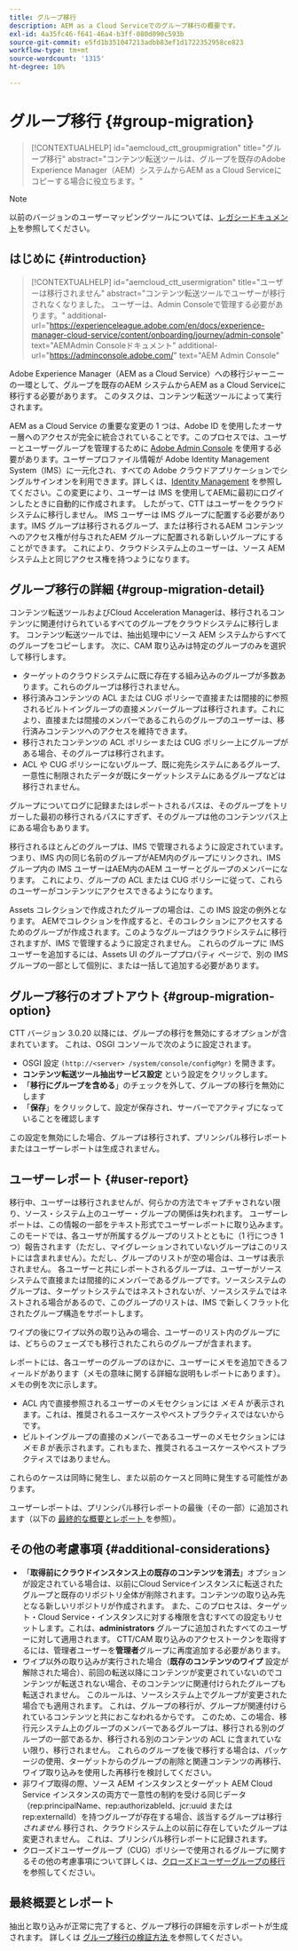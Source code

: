 ```yaml
---
title: グループ移行
description: AEM as a Cloud Serviceでのグループ移行の概要です。
exl-id: 4a35fc46-f641-46a4-b3ff-080d090c593b
source-git-commit: e5fd1b351047213adbb83ef1d1722352958ce823
workflow-type: tm+mt
source-wordcount: '1315'
ht-degree: 10%

---
```



# グループ移行 {#group-migration}

>[!CONTEXTUALHELP]
>id="aemcloud_ctt_groupmigration"
>title="グループ移行"
>abstract="コンテンツ転送ツールは、グループを既存のAdobe Experience Manager（AEM）システムからAEM as a Cloud Serviceにコピーする場合に役立ちます。"

>[!NOTE]
>以前のバージョンのユーザーマッピングツールについては、[レガシードキュメント](/help/journey-migration/content-transfer-tool/user-mapping-tool-legacy/considerations-user-mapping-tool-legacy.md)を参照してください。

## はじめに {#introduction}

>[!CONTEXTUALHELP]
>id="aemcloud_ctt_usermigration"
>title="ユーザーは移行されません"
>abstract="コンテンツ転送ツールでユーザーが移行されなくなりました。 ユーザーは、Admin Consoleで管理する必要があります。"
>additional-url="https://experienceleague.adobe.com/en/docs/experience-manager-cloud-service/content/onboarding/journey/admin-console" text="AEMAdmin Consoleドキュメント"
>additional-url="https://adminconsole.adobe.com/" text="AEM Admin Console"

Adobe Experience Manager（AEM as a Cloud Service）への移行ジャーニーの一環として、グループを既存のAEM システムからAEM as a Cloud Serviceに移行する必要があります。 このタスクは、コンテンツ転送ツールによって実行されます。

AEM as a Cloud Service の重要な変更の 1 つは、Adobe ID を使用したオーサー層へのアクセスが完全に統合されていることです。このプロセスでは、ユーザーとユーザーグループを管理するために [Adobe Admin Console](https://helpx.adobe.com/jp/enterprise/using/admin-console.html) を使用する必要があります。ユーザープロファイル情報が Adobe Identity Management System（IMS）に一元化され、すべての Adobe クラウドアプリケーションでシングルサインオンを利用できます。詳しくは、[Identity Management](https://experienceleague.adobe.com/docs/experience-manager-cloud-service/content/overview/what-is-new-and-different.html?lang=ja#identity-management) を参照してください。この変更により、ユーザーは IMS を使用してAEMに最初にログインしたときに自動的に作成されます。  したがって、CTT はユーザーをクラウドシステムに移行しません。  IMS ユーザーは IMS グループに配置する必要があります。IMS グループは移行されるグループ、または移行されるAEM コンテンツへのアクセス権が付与されたAEM グループに配置される新しいグループにすることができます。  これにより、クラウドシステム上のユーザーは、ソース AEM システム上と同じアクセス権を持つようになります。

## グループ移行の詳細 {#group-migration-detail}

コンテンツ転送ツールおよびCloud Acceleration Managerは、移行されるコンテンツに関連付けられているすべてのグループをクラウドシステムに移行します。 コンテンツ転送ツールでは、抽出処理中にソース AEM システムからすべてのグループをコピーします。 次に、CAM 取り込みは特定のグループのみを選択して移行します。

* ターゲットのクラウドシステムに既に存在する組み込みのグループが多数あります。これらのグループは移行されません。
* 移行済みコンテンツの ACL または CUG ポリシーで直接または間接的に参照されるビルトイングループの直接メンバーグループは移行されます。これにより、直接または間接のメンバーであるこれらのグループのユーザーは、移行済みコンテンツへのアクセスを維持できます。
* 移行されたコンテンツの ACL ポリシーまたは CUG ポリシー上にグループがある場合、そのグループは移行されます。
* ACL や CUG ポリシーにないグループ、既に宛先システムにあるグループ、一意性に制限されたデータが既にターゲットシステムにあるグループなどは移行されません。

グループについてログに記録またはレポートされるパスは、そのグループをトリガーした最初の移行されるパスにすぎず、そのグループは他のコンテンツパス上にある場合もあります。

移行されるほとんどのグループは、IMS で管理されるように設定されています。  つまり、IMS 内の同じ名前のグループがAEM内のグループにリンクされ、IMS グループ内の IMS ユーザーはAEM内のAEM ユーザーとグループのメンバーになります。  これにより、グループの ACL または CUG ポリシーに従って、これらのユーザーがコンテンツにアクセスできるようになります。

Assets コレクションで作成されたグループの場合は、この IMS 設定の例外となります。 AEMでコレクションを作成すると、そのコレクションにアクセスするためのグループが作成されます。このようなグループはクラウドシステムに移行されますが、IMS で管理するように設定されません。  これらのグループに IMS ユーザーを追加するには、Assets UI のグループプロパティ ページで、別の IMS グループの一部として個別に、または一括して追加する必要があります。


## グループ移行のオプトアウト {#group-migration-option}

CTT バージョン 3.0.20 以降には、グループの移行を無効にするオプションが含まれています。  これは、OSGI コンソールで次のように設定されます。

* OSGI 設定 `(http://<server> /system/console/configMgr)` を開きます。
* **コンテンツ転送ツール抽出サービス設定** という設定をクリックします。
* 「**移行にグループを含める**」のチェックを外して、グループの移行を無効にします
* 「**保存**」をクリックして、設定が保存され、サーバーでアクティブになっていることを確認します

この設定を無効にした場合、グループは移行されず、プリンシパル移行レポートまたはユーザーレポートは生成されません。

## ユーザーレポート {#user-report}

移行中、ユーザーは移行されませんが、何らかの方法でキャプチャされない限り、ソース・システム上のユーザー・グループの関係は失われます。  ユーザーレポートは、この情報の一部をテキスト形式でユーザーレポートに取り込みます。 このモードでは、各ユーザが所属するグループのリストとともに（1 行につき 1 つ）報告されます（ただし、マイグレーションされていないグループはこのリストには含まれません）。ただし、グループのリストが空の場合は、ユーザは表示されません。 各ユーザーと共にレポートされるグループは、ユーザーがソースシステムで直接または間接的にメンバーであるグループです。ソースシステムのグループは、ターゲットシステムではネストされないが、ソースシステムではネストされる場合があるので、このグループのリストは、IMS で新しくフラット化されたグループ構造をサポートします。

ワイプの後にワイプ以外の取り込みの場合、ユーザーのリスト内のグループには、どちらのフェーズでも移行されたこれらのグループが含まれます。

レポートには、各ユーザーのグループのほかに、ユーザーにメモを追加できるフィールドがあります（メモの意味に関する詳細な説明もレポートにあります）。  メモの例を次に示します。

* ACL 内で直接参照されるユーザーのメモセクションには *メモ A* が表示されます。これは、推奨されるユースケースやベストプラクティスではないからです。
* ビルトイングループの直接のメンバーであるユーザーのメモセクションには *メモ B* が表示されます。これもまた、推奨されるユースケースやベストプラクティスではありません。

これらのケースは同時に発生し、また以前のケースと同時に発生する可能性があります。

ユーザーレポートは、プリンシパル移行レポートの最後（その一部）に追加されます（以下の [ 最終的な概要とレポート ](#final-summary-and-report) を参照）。

## その他の考慮事項 {#additional-considerations}

* 「**取得前にクラウドインスタンス上の既存のコンテンツを消去**」オプションが設定されている場合は、以前にCloud Serviceインスタンスに転送されたグループと既存のリポジトリ全体が削除されます。コンテンツの取り込み先となる新しいリポジトリが作成されます。 また、このプロセスは、ターゲット・Cloud Service・インスタンスに対する権限を含むすべての設定もリセットします。これは、**administrators** グループに追加されたすべてのユーザーに対して適用されます。 CTT/CAM 取り込みのアクセストークンを取得するには、管理者ユーザーを&#x200B;**管理者**&#x200B;グループに再度追加する必要があります。
* ワイプ以外の取り込みが実行された場合（**既存のコンテンツのワイプ** 設定が解除された場合）、前回の転送以降にコンテンツが変更されていないのでコンテンツが転送されない場合、そのコンテンツに関連付けられたグループも転送されません。 このルールは、ソースシステム上でグループが変更された場合でも適用されます。 これは、グループの移行が、グループが関連付けられているコンテンツと共におこなわれるからです。 このため、この場合、移行元システム上のグループのメンバーであるグループは、移行される別のグループの一部であるか、移行される別のコンテンツの ACL に含まれていない限り、移行されません。 これらのグループを後で移行する場合は、パッケージの使用、ターゲットからのグループの削除と関連コンテンツの再移行、ワイプ取り込みを使用した再移行を検討してください。
* 非ワイプ取得の際、ソース AEM インスタンスとターゲット AEM Cloud Service インスタンスの両方で一意性の制約を受ける同じデータ（rep:principalName、rep:authorizableId、jcr:uuid または rep:externalId）を持つグループが存在する場合、該当するグループは移行 _されません_ 移行され、クラウドシステム上の以前に存在していたグループは変更されません。 これは、プリンシパル移行レポートに記録されます。
* クローズドユーザーグループ（CUG）ポリシーで使用されるグループに関するその他の考慮事項について詳しくは、[クローズドユーザーグループの移行](/help/journey-migration/content-transfer-tool/using-content-transfer-tool/closed-user-groups-migration.md)を参照してください。

## 最終概要とレポート

抽出と取り込みが正常に完了すると、グループ移行の詳細を示すレポートが生成されます。 詳しくは [ グループ移行の検証方法 ](/help/journey-migration/content-transfer-tool/using-content-transfer-tool/validating-content-transfers.md#how-to-validate-group-migration) を参照してください。
